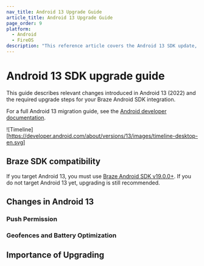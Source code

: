 ```yaml
---
nav_title: Android 13 Upgrade Guide
article_title: Android 13 Upgrade Guide
page_order: 9
platform: 
  - Android
  - FireOS
description: "This reference article covers the Android 13 SDK update, highlighting changes such as push permission, SDK compatibility, and more."
---
```


# Android 13 SDK upgrade guide

This guide describes relevant changes introduced in Android 13 (2022) and the required upgrade steps for your Braze Android SDK integration.

For a full Android 13 migration guide, see the [Android developer documentation](https://developer.android.com/about/versions/13).

![Timeline][https://developer.android.com/about/versions/13/images/timeline-desktop-en.svg]

## Braze SDK compatibility

If you target Android 13, you must use [Braze Android SDK v19.0.0+][1]. If you do not target Android 13 yet, upgrading is still recommended.

## Changes in Android 13

### Push Permission

### Geofences and Battery Optimization

## Importance of Upgrading


[1]: https://github.com/Appboy/appboy-android-sdk/blob/master/CHANGELOG.md#1900
